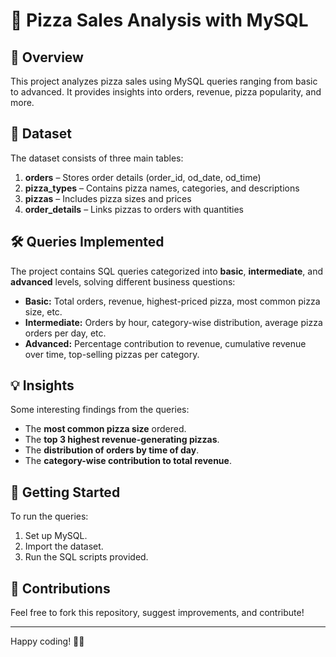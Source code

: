 # 🍕 Pizza Sales Analysis with MySQL

## 📌 Overview
This project analyzes pizza sales using MySQL queries ranging from basic to advanced. It provides insights into orders, revenue, pizza popularity, and more.

## 📂 Dataset
The dataset consists of three main tables:
1. **orders** – Stores order details (order_id, od_date, od_time)
2. **pizza_types** – Contains pizza names, categories, and descriptions
3. **pizzas** – Includes pizza sizes and prices
4. **order_details** – Links pizzas to orders with quantities

## 🛠️ Queries Implemented
The project contains SQL queries categorized into **basic**, **intermediate**, and **advanced** levels, solving different business questions:
- **Basic:** Total orders, revenue, highest-priced pizza, most common pizza size, etc.
- **Intermediate:** Orders by hour, category-wise distribution, average pizza orders per day, etc.
- **Advanced:** Percentage contribution to revenue, cumulative revenue over time, top-selling pizzas per category.

## 💡 Insights
Some interesting findings from the queries:
- The **most common pizza size** ordered.
- The **top 3 highest revenue-generating pizzas**.
- The **distribution of orders by time of day**.
- The **category-wise contribution to total revenue**.

## 🚀 Getting Started
To run the queries:
1. Set up MySQL.
2. Import the dataset.
3. Run the SQL scripts provided.

## 🤝 Contributions
Feel free to fork this repository, suggest improvements, and contribute!

---
Happy coding! 🍕🚀
